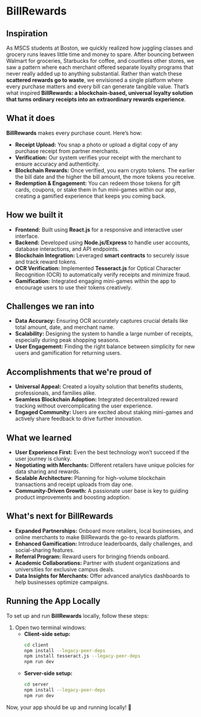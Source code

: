 # BillRewards

## Inspiration

As MSCS students at Boston, we quickly realized how juggling classes and grocery runs leaves little time and money to spare. After bouncing between Walmart for groceries, Starbucks for coffee, and countless other stores, we saw a pattern where each merchant offered separate loyalty programs that never really added up to anything substantial. Rather than watch these **scattered rewards go to waste**, we envisioned a single platform where every purchase matters and every bill can generate tangible value. That’s what inspired **BillRewards: a blockchain-based, universal loyalty solution that turns ordinary receipts into an extraordinary rewards experience**.

## What it does

**BillRewards** makes every purchase count. Here’s how:

- **Receipt Upload:** You snap a photo or upload a digital copy of any purchase receipt from partner merchants.
- **Verification:** Our system verifies your receipt with the merchant to ensure accuracy and authenticity.
- **Blockchain Rewards:** Once verified, you earn crypto tokens. The earlier the bill date and the higher the bill amount, the more tokens you receive.
- **Redemption & Engagement:** You can redeem those tokens for gift cards, coupons, or stake them in fun mini-games within our app, creating a gamified experience that keeps you coming back.

## How we built it

- **Frontend:** Built using **React.js** for a responsive and interactive user interface.
- **Backend:** Developed using **Node.js/Express** to handle user accounts, database interactions, and API endpoints.
- **Blockchain Integration:** Leveraged **smart contracts** to securely issue and track reward tokens.
- **OCR Verification:** Implemented **Tesseract.js** for Optical Character Recognition (OCR) to automatically verify receipts and minimize fraud.
- **Gamification:** Integrated engaging mini-games within the app to encourage users to use their tokens creatively.

## Challenges we ran into

- **Data Accuracy:** Ensuring OCR accurately captures crucial details like total amount, date, and merchant name.
- **Scalability:** Designing the system to handle a large number of receipts, especially during peak shopping seasons.
- **User Engagement:** Finding the right balance between simplicity for new users and gamification for returning users.

## Accomplishments that we're proud of

- **Universal Appeal:** Created a loyalty solution that benefits students, professionals, and families alike.
- **Seamless Blockchain Adoption:** Integrated decentralized reward tracking without overcomplicating the user experience.
- **Engaged Community:** Users are excited about staking mini-games and actively share feedback to drive further innovation.

## What we learned

- **User Experience First:** Even the best technology won’t succeed if the user journey is clunky.
- **Negotiating with Merchants:** Different retailers have unique policies for data sharing and rewards.
- **Scalable Architecture:** Planning for high-volume blockchain transactions and receipt uploads from day one.
- **Community-Driven Growth:** A passionate user base is key to guiding product improvements and boosting adoption.

## What's next for BillRewards

- **Expanded Partnerships:** Onboard more retailers, local businesses, and online merchants to make BillRewards the go-to rewards platform.
- **Enhanced Gamification:** Introduce leaderboards, daily challenges, and social-sharing features.
- **Referral Program:** Reward users for bringing friends onboard.
- **Academic Collaborations:** Partner with student organizations and universities for exclusive campus deals.
- **Data Insights for Merchants:** Offer advanced analytics dashboards to help businesses optimize campaigns.

## Running the App Locally

To set up and run **BillRewards** locally, follow these steps:

1. Open two terminal windows:
   - **Client-side setup:**
     ```sh
     cd client
     npm install --legacy-peer-deps
     npm install tesseract.js --legacy-peer-deps
     npm run dev
     ```
   - **Server-side setup:**
     ```sh
     cd server
     npm install --legacy-peer-deps
     npm run dev
     ```

Now, your app should be up and running locally! 🚀

